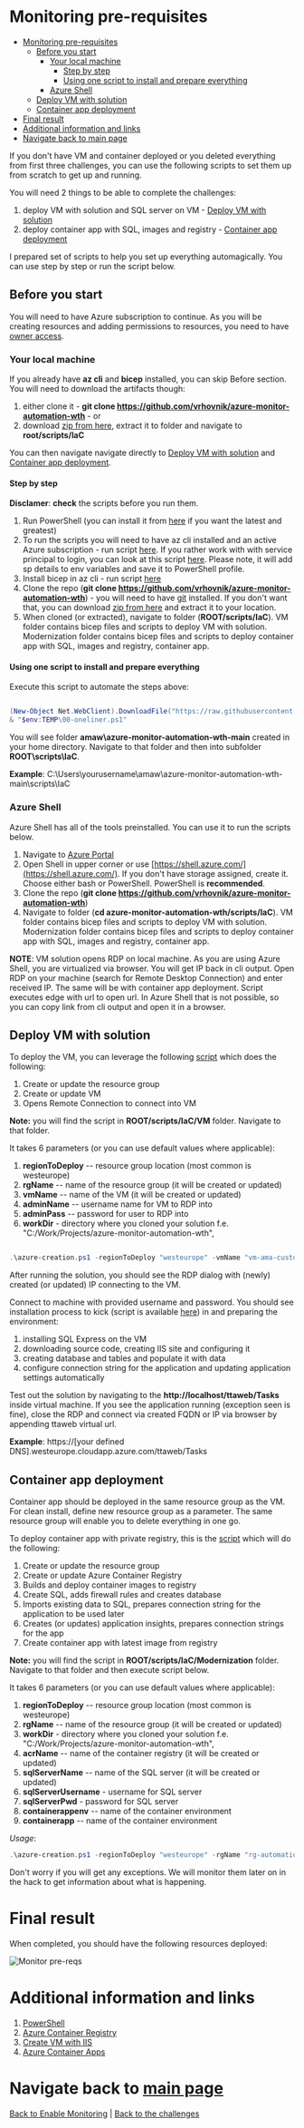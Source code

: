﻿# Monitoring pre-requisites

<!-- TOC -->
* [Monitoring pre-requisites](#monitoring-pre-requisites)
  * [Before you start](#before-you-start)
    * [Your local machine](#your-local-machine)
      * [Step by step](#step-by-step)
      * [Using one script to install and prepare everything](#using-one-script-to-install-and-prepare-everything)
    * [Azure Shell](#azure-shell)
  * [Deploy VM with solution](#deploy-vm-with-solution)
  * [Container app deployment](#container-app-deployment)
* [Final result](#final-result)
* [Additional information and links](#additional-information-and-links)
* [Navigate back to main page](#navigate-back-to-main-page)
<!-- TOC -->

If you don't have VM and container deployed or you deleted everything from first three challenges, you can use the
following scripts to set them up from scratch to get up and running.

You will need 2 things to be able to complete the challenges:

1. deploy VM with solution and SQL server on VM - [Deploy VM with solution](#deploy-vm-with-solution)
2. deploy container app with SQL, images and registry - [Container app deployment](#container-app-deployment)

I prepared set of scripts to help you set up everything automagically. You can use step by step or run the script below.

## Before you start

You will need to have Azure subscription to continue. As you will be creating resources and adding permissions to
resources, you need to have [owner access](https://learn.microsoft.com/en-us/azure/role-based-access-control/built-in-roles#owner).

### Your local machine

If you already have **az cli** and **bicep** installed, you can skip Before section. You will need to download the
artifacts though:

1. either clone it - **git clone https://github.com/vrhovnik/azure-monitor-automation-wth** - or
2. download [zip from here](https://github.com/vrhovnik/azure-monitor-automation-wth/archive/refs/heads/main.zip),
   extract it to folder and navigate to **root/scripts/IaC**

You can then navigate navigate directly to [Deploy VM with solution](#deploy-vm-with-solution)
and [Container app deployment](#container-app-deployment).

#### Step by step

**Disclamer**: **check** the scripts before you run them.

1. Run PowerShell (you can install it
   from [here](https://learn.microsoft.com/en-us/powershell/scripting/install/installing-powershell-on-windows?view=powershell-7.3)
   if you want the latest and greatest)
2. To run the scripts you will need to have az cli installed and an active Azure subscription - run
   script [here](../scripts/PWSH/PreReqs/00-install.ps1). If you rather work with with service principal to login, you
   can look at this script [here](../scripts/PWSH/PreReqs/01-az-and-bicep-configuration.ps1). Please note, it will add
   sp details to env variables and save it to PowerShell profile.
3. Install bicep in az cli - run script [here](../scripts/PWSH/bicep-install.ps1)
4. Clone the repo (**git clone https://github.com/vrhovnik/azure-monitor-automation-wth**) - you will need to
   have [git](https://git-scm.com/) installed. If you don't want that, you can
   download [zip from here](https://github.com/vrhovnik/azure-monitor-automation-wth/archive/refs/heads/main.zip) and
   extract it to your location.
5. When cloned (or extracted), navigate to folder (**ROOT/scripts/IaC**). VM folder contains bicep files and scripts to
   deploy VM with solution. Modernization folder contains bicep files and scripts to deploy container app with SQL,
   images and
   registry, container app.

#### Using one script to install and prepare everything

Execute this script to automate the steps above:

```powershell

(New-Object Net.WebClient).DownloadFile("https://raw.githubusercontent.com/vrhovnik/azure-monitor-automation-wth/main/scripts/PWSH/PreReqs/00-oneliner.ps1", "$env:TEMP\00-oneliner.ps1")
& "$env:TEMP\00-oneliner.ps1"

```

You will see folder **amaw\azure-monitor-automation-wth-main** created in your home directory. Navigate to that folder
and then into subfolder **ROOT\scripts\IaC**.

**Example**: C:\Users\yourusername\amaw\azure-monitor-automation-wth-main\scripts\IaC

### Azure Shell

Azure Shell has all of the tools preinstalled. You can use it to run the scripts below.

1. Navigate to [Azure Portal](https://portal.azure.com)
2. Open Shell in upper corner or use [https://shell.azure.com/](https://shell.azure.com/). If you don't have storage
   assigned, create it. Choose either bash or PowerShell. PowerShell is **recommended**.
3. Clone the repo (**git clone https://github.com/vrhovnik/azure-monitor-automation-wth**)
4. Navigate to folder (**cd azure-monitor-automation-wth/scripts/IaC**). VM folder contains bicep files and scripts to
   deploy VM with solution. Modernization folder contains bicep files and scripts to deploy container app with SQL,
   images and
   registry, container app.

**NOTE**: VM solution opens RDP on local machine. As you are using Azure Shell, you are virtualized via browser. You
will get IP back in cli output. Open RDP on your
machine (search for Remote Desktop Connection) and enter received IP. The same will be with container app deployment.
Script executes edge with url to open url. In Azure Shell that is not possible, so you can copy link from cli output and
open it in a browser.

## Deploy VM with solution

To deploy the VM, you can leverage the following [script](../scripts/IaC/VM/azure-creation.ps1) which does the
following:

1. Create or update the resource group
2. Create or update VM
3. Opens Remote Connection to connect into VM

**Note:** you will find the script in **ROOT/scripts/IaC/VM** folder. Navigate to that folder.

It takes 6 parameters (or you can use default values where applicable):

1. **regionToDeploy** -- resource group location (most common is westeurope)
2. **rgName** -- name of the resource group (it will be created or updated)
3. **vmName** -- name of the VM (it will be created or updated)
3. **adminName** -- username name for VM to RDP into
4. **adminPass** -- password for user to RDP into
5. **workDir** - directory where you cloned your solution f.e. "C:/Work/Projects/azure-monitor-automation-wth",

```powershell

.\azure-creation.ps1 -regionToDeploy "westeurope" -vmName "vm-ama-customer" -rgName "rg-automation-wth" -workDir "C:/Work/Projects/azure-monitor-automation-wth" -adminName "admin" -adminPass "P@ssw0rd"

``` 

After running the solution, you should see the RDP dialog with (newly) created (or updated) IP connecting to the VM.

Connect to machine with provided username and password. You should see installation process to kick (script is
available [here](https://raw.githubusercontent.com/vrhovnik/azure-monitor-automation-wth/main/scripts/PWSH/00-Move%20to%20IaaS/02-web-db-install.ps1))
in and preparing the environment:

1. installing SQL Express on the VM
2. downloading source code, creating IIS site and configuring it
3. creating database and tables and populate it with data
4. configure connection string for the application and updating application settings automatically

Test out the solution by navigating to the **http://localhost/ttaweb/Tasks** inside virtual machine. If you see the
application running (exception seen is fine), close the RDP and connect via created FQDN or IP via browser by appending
ttaweb virtual url.

**Example**: https://[your defined DNS].westeurope.cloudapp.azure.com/ttaweb/Tasks

## Container app deployment

Container app should be deployed in the same resource group as the VM. For clean install, define new resource group as a
parameter. The same resource group will enable you to delete everything in one go.

To deploy container app with private registry, this is the [script](../scripts/IaC/Modernization/azure-creation.ps1)
which will do the following:

1. Create or update the resource group
2. Create or update Azure Container Registry
3. Builds and deploy container images to registry
4. Create SQL, adds firewall rules and creates database
5. Imports existing data to SQL, prepares connection string for the application to be used later
6. Creates (or updates) application insights, prepares connection strings for the app
7. Create container app with latest image from registry

**Note:** you will find the script in **ROOT/scripts/IaC/Modernization** folder. Navigate to that folder and then
execute script below.

It takes 6 parameters (or you can use default values where applicable):

1. **regionToDeploy** -- resource group location (most common is westeurope)
2. **rgName** -- name of the resource group (it will be created or updated)
3. **workDir** - directory where you cloned your solution f.e. "C:/Work/Projects/azure-monitor-automation-wth",
4. **acrName** -- name of the container registry (it will be created or updated)
5. **sqlServerName** -- name of the SQL server (it will be created or updated)
6. **sqlServerUsername** - username for SQL server
7. **sqlServerPwd** - password for SQL server
8. **containerappenv** -- name of the container environment
9. **containerapp** -- name of the container environment

_Usage_:

```powershell
.\azure-creation.ps1 -regionToDeploy "westeurope" -rgName "rg-automation-wth" -workDir "C:/Work/Projects/azure-monitor-automation-wth" -acrName "acrautomationwth" -containerappenv "containerappenv" -containerapp "containerapp" -sqlServerName "sqlserver" -sqlServerUsername "ttadmin" -sqlServerPwd "P@ssw0rd"
```

Don't worry if you will get any exceptions. We will monitor them later on in the hack to get information about what is
happening.

# Final result

When completed, you should have the following resources deployed:

![Monitor pre-reqs](https://webeudatastorage.blob.core.windows.net/web/Monitoring-pre-req-result.png)

# Additional information and links

1. [PowerShell](https://learn.microsoft.com/en-us/PowerShell/)
2. [Azure Container Registry](https://learn.microsoft.com/en-us/azure/container-registry/)
3. [Create VM with IIS](https://learn.microsoft.com/en-us/azure/virtual-machines/windows/quick-create-cli)
4. [Azure Container Apps](https://learn.microsoft.com/en-us/azure/container-apps/overview)

# Navigate back to [main page](../README.md)

[Back to Enable Monitoring](./03-modernization-in-Azure.md) | [Back to the challenges](./00-challenges.md)
